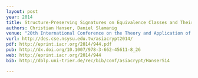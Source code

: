 ```yaml
---
layout: post
year: 2014
title: Structure-Preserving Signatures on Equivalence Classes and Their Application to Anonymous Credentials
authors: Christian Hanser, Daniel Slamanig
venue: "20th International Conference on the Theory and Application of Cryptology and Information Security - ASIACRYPT 2014"
vurl: http://des.cse.nsysu.edu.tw/asiacrypt2014/
pdf: http://eprint.iacr.org/2014/944.pdf
pub: http://dx.doi.org/10.1007/978-3-662-45611-8_26
web: http://eprint.iacr.org/2014/944
bib: http://dblp.uni-trier.de/rec/bib/conf/asiacrypt/HanserS14

---
```


